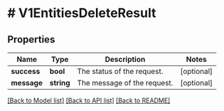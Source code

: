 # # V1EntitiesDeleteResult

## Properties

Name | Type | Description | Notes
------------ | ------------- | ------------- | -------------
**success** | **bool** | The status of the request. | [optional]
**message** | **string** | The message of the request. | [optional]

[[Back to Model list]](../../README.md#models) [[Back to API list]](../../README.md#endpoints) [[Back to README]](../../README.md)
